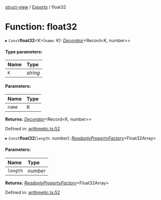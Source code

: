 [struct-view](../README.md) / [Exports](../modules.md) / float32

# Function: float32

▸ `Const`**float32**<K\>(`name`: K): [*Decorator*](../interfaces/decorator.md)<Record<K, number\>\>

#### Type parameters:

Name | Type |
:------ | :------ |
`K` | *string* |

#### Parameters:

Name | Type |
:------ | :------ |
`name` | K |

**Returns:** [*Decorator*](../interfaces/decorator.md)<Record<K, number\>\>

Defined in: [arithmetic.ts:52](https://github.com/patrickroberts/struct-view/blob/main/src/arithmetic.ts#L52)

▸ `Const`**float32**(`length`: *number*): [*ReadonlyPropertyFactory*](../interfaces/readonlypropertyfactory.md)<Float32Array\>

#### Parameters:

Name | Type |
:------ | :------ |
`length` | *number* |

**Returns:** [*ReadonlyPropertyFactory*](../interfaces/readonlypropertyfactory.md)<Float32Array\>

Defined in: [arithmetic.ts:52](https://github.com/patrickroberts/struct-view/blob/main/src/arithmetic.ts#L52)
